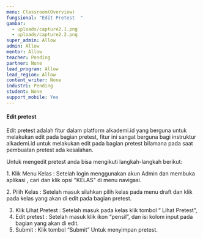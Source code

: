 ```yaml
---
menu: Classroom(Overview)
fungsional: "Edit Pretest  "
gambar:
  - uploads/capture2.1.png
  - uploads/capture2.2.png
super_admin: Allow
admin: Allow
mentor: Allow
teacher: Pending
partner: None
lead_program: Allow
lead_region: Allow
content_writer: None
industri: Pending
student: None
support_mobile: Yes
---
```

#### Edit pretest

Edit pretest adalah fitur dalam platform alkademi.id yang berguna untuk melakukan edit pada bagian pretest, fitur ini sangat berguna bagi instruktur alkademi.id untuk melakukan edit pada bagian pretest bilamana pada saat pembuatan pretest ada kesalahan.

Untuk mengedit pretest anda bisa mengikuti langkah-langkah berikut:

1.﻿ Klik Menu Kelas : Setelah login menggunakan akun Admin dan membuka aplikasi , cari dan klik opsi "KELAS" di menu navigasi.

2﻿. Pilih Kelas : Setelah masuk silahkan pilih kelas pada menu draft dan klik pada kelas yang akan di edit pada bagian pretest.

3. Klik Lihat Pretest : Setelah masuk pada kelas klik tombol “ Lihat Pretest”, 
4. Edit pretest : Setelah masuk klik ikon “pensil”, dan isi kolom input pada bagian yang akan di edit.
5. Submit : Klik tombol “Submit” Untuk menyimpan pretest.